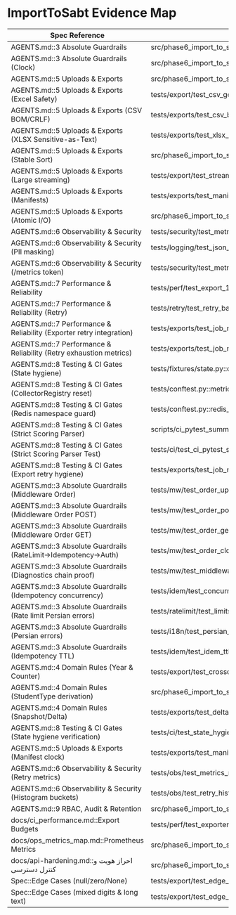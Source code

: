 # ImportToSabt Evidence Map

| Spec Reference | Implementation Evidence |
| -------------- | ----------------------- |
| AGENTS.md::3 Absolute Guardrails | src/phase6_import_to_sabt/api.py::create_export_api |
| AGENTS.md::3 Absolute Guardrails (Clock) | src/phase6_import_to_sabt/job_runner.py::ExportJobRunner.__init__ |
| AGENTS.md::5 Uploads & Exports | src/phase6_import_to_sabt/exporter_service.py::ImportToSabtExporter.run |
| AGENTS.md::5 Uploads & Exports (Excel Safety) | tests/export/test_csv_golden.py::test_csv_golden_quotes_and_formula_guard |
| AGENTS.md::5 Uploads & Exports (CSV BOM/CRLF) | tests/exports/test_csv_bom_crlf.py::test_bom_and_crlf_when_flag_true |
| AGENTS.md::5 Uploads & Exports (XLSX Sensitive-as-Text) | tests/exports/test_xlsx_safety.py::test_sensitive_as_text_and_formula_guard |
| AGENTS.md::5 Uploads & Exports (Stable Sort) | src/phase6_import_to_sabt/exporter_service.py::ImportToSabtExporter._sort_rows |
| AGENTS.md::5 Uploads & Exports (Large streaming) | tests/export/test_streaming_large.py::test_streaming_memory_bound |
| AGENTS.md::5 Uploads & Exports (Manifests) | tests/exports/test_manifest.py::test_atomic_manifest_after_files |
| AGENTS.md::5 Uploads & Exports (Atomic I/O) | src/phase6_import_to_sabt/exporter_service.py::atomic_writer |
| AGENTS.md::6 Observability & Security | tests/security/test_metrics_and_downloads.py::test_token_and_signed_url |
| AGENTS.md::6 Observability & Security (PII masking) | tests/logging/test_json_logs_pii_scan.py::test_no_pii_in_logs |
| AGENTS.md::6 Observability & Security (/metrics token) | tests/security/test_metrics_token_guard.py::test_metrics_requires_token |
| AGENTS.md::7 Performance & Reliability | tests/perf/test_export_100k_perf.py::test_p95_latency_and_memory_budget |
| AGENTS.md::7 Performance & Reliability (Retry) | tests/retry/test_retry_backoff.py::test_retry_jitter_and_metrics_without_sleep |
| AGENTS.md::7 Performance & Reliability (Exporter retry integration) | tests/exports/test_job_runner_retry_metrics.py::test_export_job_runner_retry_deterministic_backoff |
| AGENTS.md::7 Performance & Reliability (Retry exhaustion metrics) | tests/exports/test_job_runner_retry_metrics.py::test_export_job_runner_retry_exhaustion_records_failure_metrics |
| AGENTS.md::8 Testing & CI Gates (State hygiene) | tests/fixtures/state.py::cleanup_fixtures |
| AGENTS.md::8 Testing & CI Gates (CollectorRegistry reset) | tests/conftest.py::metrics_registry_guard |
| AGENTS.md::8 Testing & CI Gates (Redis namespace guard) | tests/conftest.py::redis_state_guard |
| AGENTS.md::8 Testing & CI Gates (Strict Scoring Parser) | scripts/ci_pytest_summary_parser.py::main |
| AGENTS.md::8 Testing & CI Gates (Strict Scoring Parser Test) | tests/ci/test_ci_pytest_summary_parser.py::test_strict_scoring_v2_all_axes_and_caps |
| AGENTS.md::8 Testing & CI Gates (Export retry hygiene) | tests/exports/test_job_runner_retry_metrics.py::test_export_job_runner_retry_exhaustion_records_failure_metrics |
| AGENTS.md::3 Absolute Guardrails (Middleware Order) | tests/mw/test_order_uploads.py::test_rate_then_idem_then_auth |
| AGENTS.md::3 Absolute Guardrails (Middleware Order POST) | tests/mw/test_order_post.py::test_middleware_order_post_exports_xlsx |
| AGENTS.md::3 Absolute Guardrails (Middleware Order GET) | tests/mw/test_order_get.py::test_middleware_order_get_paths |
| AGENTS.md::3 Absolute Guardrails (RateLimit→Idempotency→Auth) | tests/mw/test_order_clocked.py::test_post_chain_order |
| AGENTS.md::3 Absolute Guardrails (Diagnostics chain proof) | tests/mw/test_middleware_diagnostics_chain.py::test_middleware_chain_recorded_rate_limit_idem_auth |
| AGENTS.md::3 Absolute Guardrails (Idempotency concurrency) | tests/idem/test_concurrent_posts.py::test_only_one_succeeds |
| AGENTS.md::3 Absolute Guardrails (Rate limit Persian errors) | tests/ratelimit/test_limits.py::test_exceed_limit_persian_error |
| AGENTS.md::3 Absolute Guardrails (Persian errors) | tests/i18n/test_persian_errors.py::test_export_validation_error_message_exact |
| AGENTS.md::3 Absolute Guardrails (Idempotency TTL) | tests/idem/test_idem_ttl_24h.py::test_ttl_window |
| AGENTS.md::4 Domain Rules (Year & Counter) | tests/export/test_crosschecks.py::test_counter_prefix_and_regex |
| AGENTS.md::4 Domain Rules (StudentType derivation) | src/phase6_import_to_sabt/exporter_service.py::ImportToSabtExporter._normalize_row |
| AGENTS.md::4 Domain Rules (Snapshot/Delta) | tests/exports/test_delta_window.py::test_delta_no_gap_overlap |
| AGENTS.md::8 Testing & CI Gates (State hygiene verification) | tests/ci/test_state_hygiene.py::test_cleanup_and_registry_reset |
| AGENTS.md::5 Uploads & Exports (Manifest clock) | tests/exports/test_manifest_ts_tehran.py::test_export_manifest_uses_injected_tehran_clock |
| AGENTS.md::6 Observability & Security (Retry metrics) | tests/obs/test_metrics_mw.py::test_retry_exhaustion_metrics_present |
| AGENTS.md::6 Observability & Security (Histogram buckets) | tests/obs/test_retry_histogram.py::test_rate_limit_and_idem_retry_buckets_present |
| AGENTS.md::9 RBAC, Audit & Retention | src/phase6_import_to_sabt/security/rbac.py::TokenRegistry.authenticate |
| docs/ci_performance.md::Export Budgets | tests/perf/test_exporter_100k.py::test_p95_latency_and_memory_budget |
| docs/ops_metrics_map.md::Prometheus Metrics | src/phase6_import_to_sabt/metrics.py::ExporterMetrics |
| docs/api-hardening.md::احراز هویت و کنترل دسترسی | src/phase6_import_to_sabt/security/rbac.py::TokenRegistry.authenticate |
| Spec::Edge Cases (null/zero/None) | tests/export/test_edge_cases.py::test_handles_none_and_zero |
| Spec::Edge Cases (mixed digits & long text) | tests/export/test_edge_cases.py::test_mixed_digits_and_long_names |
